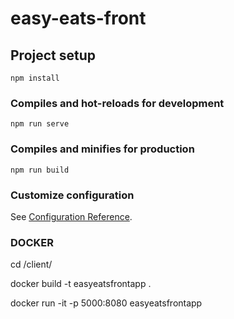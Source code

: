 # easy-eats-front

## Project setup
```
npm install
```

### Compiles and hot-reloads for development
```
npm run serve
```

### Compiles and minifies for production
```
npm run build
```

### Customize configuration
See [Configuration Reference](https://cli.vuejs.org/config/).


### DOCKER ###
cd /client/

docker build -t easyeatsfrontapp .

docker run -it -p 5000:8080 easyeatsfrontapp
